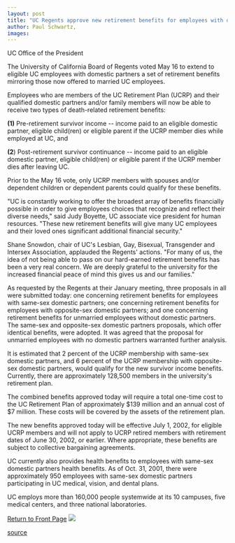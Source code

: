```yaml
---
layout: post
title: "UC Regents approve new retirement benefits for employees with domestic partners"
author: Paul Schwartz,
images:
---
```


UC Office of the President

The University of California Board of Regents voted May 16 to extend to eligible UC employees with domestic partners a set of retirement benefits mirroring those now offered to married UC employees.

Employees who are members of the UC Retirement Plan (UCRP) and their qualified domestic partners and/or family members will now be able to receive two types of death-related retirement benefits:  
  
**(1)** Pre-retirement survivor income -- income paid to an eligible domestic partner, eligible child(ren) or eligible parent if the UCRP member dies while employed at UC, and

**(2**) Post-retirement survivor continuance -- income paid to an eligible domestic partner, eligible child(ren) or eligible parent if the UCRP member dies after leaving UC.  
  
Prior to the May 16 vote, only UCRP members with spouses and/or dependent children or dependent parents could qualify for these benefits.  
  
"UC is constantly working to offer the broadest array of benefits financially possible in order to give employees choices that recognize and reflect their diverse needs," said Judy Boyette, UC associate vice president for human resources. "These new retirement benefits will give many UC employees and their loved ones significant additional financial security."  
  
Shane Snowdon, chair of UC's Lesbian, Gay, Bisexual, Transgender and Intersex Association, applauded the Regents' actions. "For many of us, the idea of not being able to pass on our hard-earned retirement benefits has been a very real concern. We are deeply grateful to the university for the increased financial peace of mind this gives us and our families."  
  
As requested by the Regents at their January meeting, three proposals in all were submitted today: one concerning retirement benefits for employees with same-sex domestic partners; one concerning retirement benefits for employees with opposite-sex domestic partners; and one concerning retirement benefits for unmarried employees without domestic partners. The same-sex and opposite-sex domestic partners proposals, which offer identical benefits, were adopted. It was agreed that the proposal for unmarried employees with no domestic partners warranted further analysis.  
  
It is estimated that 2 percent of the UCRP membership with same-sex domestic partners, and 6 percent of the UCRP membership with opposite-sex domestic partners, would qualify for the new survivor income benefits. Currently, there are approximately 128,500 members in the university's retirement plan.  
  
The combined benefits approved today will require a total one-time cost to the UC Retirement Plan of approximately $139 million and an annual cost of $7 million. These costs will be covered by the assets of the retirement plan.  
  
The new benefits approved today will be effective July 1, 2002, for eligible UCRP members and will not apply to UCRP retired members with retirement dates of June 30, 2002, or earlier. Where appropriate, these benefits are subject to collective bargaining agreements.  
  
UC currently also provides health benefits to employees with same-sex domestic partners health benefits. As of Oct. 31, 2001, there were approximately 950 employees with same-sex domestic partners participating in UC medical, vision, and dental plans.  
  
UC employs more than 160,000 people systemwide at its 10 campuses, five medical centers, and three national laboratories.  
  

[Return to Front Page][1] ![ ][2]

[1]: ../../index.html
[2]: ../../images/trans.gif

[source](http://www1.ucsc.edu/currents/01-02/05-20/regents.html "Permalink to regents")
